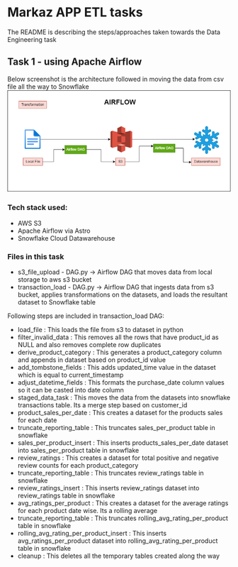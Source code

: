 # Markaz APP ETL tasks
The README is describing the steps/approaches taken towards the Data Engineering task

## Task 1 - using Apache Airflow

Below screenshot is the architecture followed in moving the data from csv file all the way to Snowflake
![Screenshot](images/datapipeline_airflow.png)

### Tech stack used:
- AWS S3
- Apache Airflow via Astro
- Snowflake Cloud Datawarehouse

### Files in this task

- s3_file_upload - DAG.py -> Airflow DAG that moves data from local storage to aws s3 bucket
- transaction_load - DAG.py -> Airflow DAG that ingests data from s3 bucket, applies transformations on the datasets, and loads the resultant dataset to Snowflake table

Following steps are included in transaction_load DAG:

- load_file : This loads the file from s3 to dataset in python
- filter_invalid_data : This removes all the rows that have product_id as NULL and also removes complete row duplicates 
- derive_product_category : This generates a product_category column and appends in dataset based on product_id value
- add_tombstone_fields : This adds updated_time value in the dataset which is equal to current_timestamp
- adjust_datetime_fields : This formats the purchase_date column values so it can be casted into date column
- staged_data_task : This moves the data from the datasets into snowflake transactions table. Its a merge step based on customer_id
- product_sales_per_date : This creates a dataset for the products sales for each date
- truncate_reporting_table : This truncates sales_per_product table in snowflake
- sales_per_product_insert : This inserts products_sales_per_date dataset into sales_per_product table in snowflake
- review_ratings : This creates a dataset for total positive and negative review counts for each product_category
- truncate_reporting_table : This truncates review_ratings table in snowflake
- review_ratings_insert : This inserts review_ratings dataset into review_ratings table in snowflake
- avg_ratings_per_product : This creates a dataset for the average ratings for each product date wise. Its a rolling average
- truncate_reporting_table : This truncates rolling_avg_rating_per_product table in snowflake
- rolling_avg_rating_per_product_insert : This inserts avg_ratings_per_product dataset into rolling_avg_rating_per_product table in snowflake
- cleanup : This deletes all the temporary tables created along the way
  
